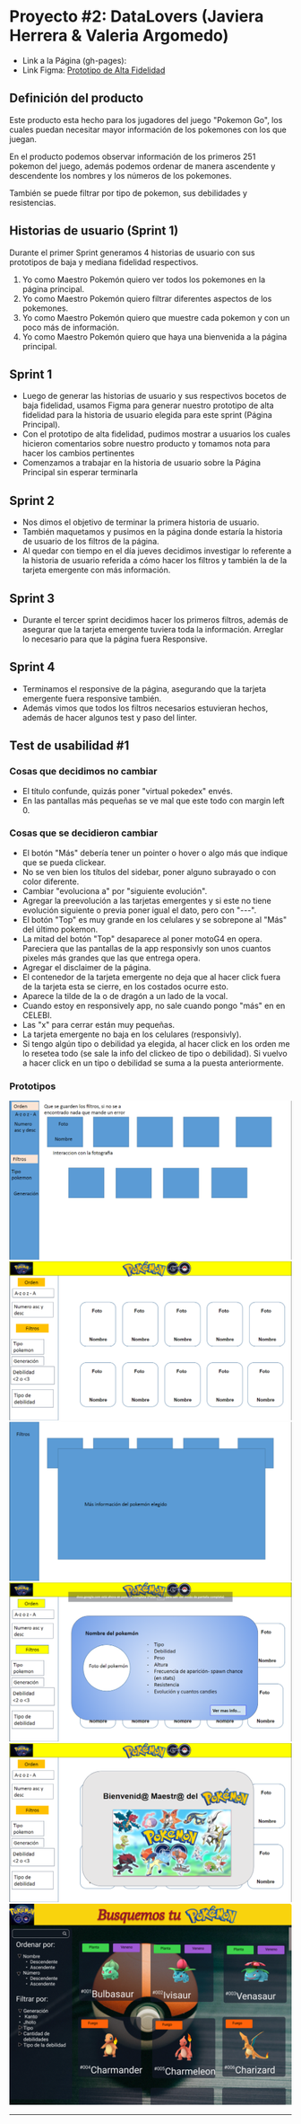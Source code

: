 # Proyecto #2: DataLovers (Javiera Herrera & Valeria Argomedo)

* Link a la Página (gh-pages): 
* Link Figma: [Prototipo de Alta Fidelidad ](https://www.figma.com/file/fxpUJgdxYroRBwpN3yXuvC/DataLovers-Herrera-and-Argomedo)

## Definición del producto

Este producto esta hecho para los jugadores del juego "Pokemon Go", los cuales puedan necesitar mayor información de los pokemones con los que juegan.

En el producto podemos observar información de los primeros 251 pokemon del juego, además podemos ordenar de manera ascendente y descendente los nombres y los números de los pokemones. 

También se puede filtrar por tipo de pokemon, sus debilidades y resistencias. 

## Historias de usuario (Sprint 1)
Durante el primer Sprint generamos 4 historias de usuario con sus prototipos de baja y mediana fidelidad respectivos. 

1. Yo como Maestro Pokemón quiero ver todos los pokemones en la página principal.
2. Yo como Maestro Pokemón quiero filtrar diferentes aspectos de los pokemones.
3. Yo como Maestro Pokemón quiero que muestre cada pokemon y con un poco más de información.
4. Yo como Maestro Pokemón quiero que haya una bienvenida a la página principal.


## Sprint 1 
* Luego de generar las historias de usuario y sus respectivos bocetos de baja fidelidad, usamos Figma para generar nuestro prototipo de alta fidelidad para la historia de usuario elegida para este sprint (Página Principal).
* Con el prototipo de alta fidelidad, pudimos mostrar a usuarios los cuales hicieron comentarios sobre nuestro producto y tomamos nota para hacer los cambios pertinentes
* Comenzamos a trabajar en la historia de usuario sobre la Página Principal sin esperar terminarla
## Sprint 2
* Nos dimos el objetivo de terminar la primera historia de usuario.
* También maquetamos y pusimos en la página donde estaría la historia de usuario de los filtros de la página. 
* Al quedar con tiempo en el día jueves decidimos investigar lo referente a la historia de usuario referida a cómo hacer los filtros y también la de la tarjeta emergente con más información. 
## Sprint 3
* Durante el tercer sprint decidimos hacer los primeros filtros, además de asegurar que la tarjeta emergente tuviera toda la información. Arreglar lo necesario para que la página fuera Responsive.
## Sprint 4
* Terminamos el responsive de la página, asegurando que la tarjeta emergente fuera responsive también. 
* Además vimos que todos los filtros necesarios estuvieran hechos, además de hacer algunos test y paso del linter.

## Test de usabilidad #1
### Cosas que decidimos no cambiar 
* El título confunde, quizás poner "virtual pokedex" envés.
* En las pantallas más pequeñas se ve mal que este todo con margin left 0. 

### Cosas que se decidieron cambiar
* El botón "Más" debería tener un pointer o hover o algo más que indique que se pueda clickear.
* No se ven bien los títulos del sidebar, poner alguno subrayado o con color diferente.
* Cambiar "evoluciona a"  por "siguiente evolución".
* Agregar la preevolución a las tarjetas emergentes y si este no tiene evolución siguiente o previa poner igual el dato, pero con "---".
* El botón "Top" es muy grande en los celulares y se sobrepone al "Más" del último pokemon.
* La mitad del botón "Top" desaparece al poner motoG4 en opera. Pareciera que las pantallas de la app responsivly son unos cuantos pixeles más grandes que las que entrega opera.
* Agregar el disclaimer de la página.
* El contenedor de la tarjeta emergente no deja que al hacer click fuera de la tarjeta esta se cierre, en los costados ocurre esto.
* Aparece la tilde de la o de dragón a un lado de la vocal.
* Cuando estoy en responsively app, no sale cuando pongo "más" en en CELEBI.
* Las "x" para cerrar están muy pequeñas.
* La tarjeta emergente no baja en los celulares (responsivly).
* Si tengo algún tipo o debilidad ya elegida, al hacer click en los orden me lo resetea todo (se sale la info del clickeo de tipo o debilidad). Si vuelvo a hacer click en un tipo o debilidad se suma a la puesta anteriormente. 

### Prototipos  
![Prototipo_Baja1](/img_prototipo/Prototipo_Baja_Pagina_Principal.png)
![Prototipo_Baja2](/img_prototipo/Prototipo_Baja_Pagina_Principal_iteracion.png)
![Prototipo_popUp](/img_prototipo/Prototipo_Baja_popUp.png)
![Prototipo_popUp1](/img_prototipo/Prototipo_Baja_popUp_iteracion.png)
![Prototipo_bienvenida](/img_prototipo/Prototipo_Baja_Pagina_Bienvenida.png)
![Prototipo_alta](/img_prototipo/Prototipo_Alta_Pagina_Principal.png)





***

